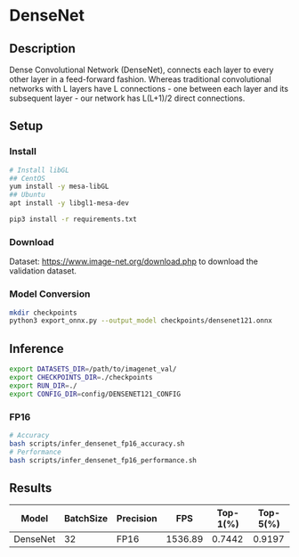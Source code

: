 # DenseNet

## Description

Dense Convolutional Network (DenseNet), connects each layer to every other layer in a feed-forward fashion. Whereas traditional convolutional networks with L layers have L connections - one between each layer and its subsequent layer - our network has L(L+1)/2 direct connections.

## Setup

### Install

```bash
# Install libGL
## CentOS
yum install -y mesa-libGL
## Ubuntu
apt install -y libgl1-mesa-dev

pip3 install -r requirements.txt
```

### Download

Dataset: <https://www.image-net.org/download.php> to download the validation dataset.

### Model Conversion

```bash
mkdir checkpoints
python3 export_onnx.py --output_model checkpoints/densenet121.onnx
```

## Inference

```bash
export DATASETS_DIR=/path/to/imagenet_val/
export CHECKPOINTS_DIR=./checkpoints
export RUN_DIR=./
export CONFIG_DIR=config/DENSENET121_CONFIG
```

### FP16

```bash
# Accuracy
bash scripts/infer_densenet_fp16_accuracy.sh
# Performance
bash scripts/infer_densenet_fp16_performance.sh
```

## Results

| Model    | BatchSize | Precision | FPS     | Top-1(%) | Top-5(%) |
| -------- | --------- | --------- | ------- | -------- | -------- |
| DenseNet | 32        | FP16      | 1536.89 | 0.7442   | 0.9197   |
